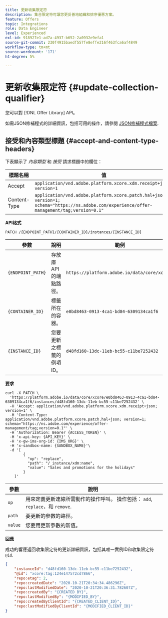 ```yaml
---
title: 更新收集限定符
description: 集合限定符可讓您更妥善地組織和排序優惠方案。
feature: Offers
topic: Integrations
role: Data Engineer
level: Experienced
exl-id: 918927e1-ad7a-4937-b652-2a0932e9efa1
source-git-commit: 230f4915baedf557fe8effe216f463fca6af4849
workflow-type: tm+mt
source-wordcount: '171'
ht-degree: 5%

---
```


# 更新收集限定符 {#update-collection-qualifier}

您可以對 [!DNL Offer Library] API。

如需JSON修補程式的詳細資訊，包括可用的操作，請參閱 [JSON修補程式檔案](http://jsonpatch.com/).

## 接受和內容類型標題 {#accept-and-content-type-headers}

下表顯示了 *內容類型* 和 *接受* 請求標題中的欄位：

| 標題名稱 | 值 |
| ----------- | ----- |
| Accept | `application/vnd.adobe.platform.xcore.xdm.receipt+json; version=1` |
| Content-Type | `application/vnd.adobe.platform.xcore.patch.hal+json; version=1; schema="https://ns.adobe.com/experience/offer-management/tag;version=0.1"` |

**API格式**

```http
PATCH /{ENDPOINT_PATH}/{CONTAINER_ID}/instances/{INSTANCE_ID}
```

| 參數 | 說明 | 範例 |
| --------- | ----------- | ------- |
| `{ENDPOINT_PATH}` | 存放庫API的端點路徑。 | `https://platform.adobe.io/data/core/xcore/` |
| `{CONTAINER_ID}` | 標籤所在的容器。 | `e0bd8463-0913-4ca1-bd84-6309134ca1f6` |
| `{INSTANCE_ID}` | 您要更新之標籤的例項ID。 | `d48fd160-13dc-11eb-bc55-c11be7252432` |

**要求**

```shell
curl -X PATCH \
  'https://platform.adobe.io/data/core/xcore/e0bd8463-0913-4ca1-bd84-6309134ca1f6/instances/d48fd160-13dc-11eb-bc55-c11be7252432' \
  -H 'Accept: application/vnd.adobe.platform.xcore.xdm.receipt+json; version=1' \
  -H 'Content-Type: application/vnd.adobe.platform.xcore.patch.hal+json; version=1; schema="https://ns.adobe.com/experience/offer-management/tag;version=0.1"' \
  -H 'Authorization: Bearer {ACCESS_TOKEN}' \
  -H 'x-api-key: {API_KEY}' \
  -H 'x-gw-ims-org-id: {IMS_ORG}' \
  -H 'x-sandbox-name: {SANDBOX_NAME}'\
  -d '[
        {
          "op": "replace",
          "path": "/_instance/xdm:name",
          "value": "Sales and promotions for the holidays"
        }
    ]'
```

| 參數 | 說明 |
| --------- | ----------- |
| `op` | 用來定義更新連線所需動作的操作呼叫。 操作包括： `add`, `replace`，和 `remove`. |
| `path` | 要更新的參數的路徑。 |
| `value` | 您要用更新參數的新值。 |

**回應**

成功的響應返回收集限定符的更新詳細資訊，包括其唯一實例ID和收集限定符 `@id`.

```json
{
    "instanceId": "d48fd160-13dc-11eb-bc55-c11be7252432",
    "@id": "xcore:tag:124e147572cd7866",
    "repo:etag": 2,
    "repo:createdDate": "2020-10-21T20:34:34.486296Z",
    "repo:lastModifiedDate": "2020-10-21T20:36:31.782607Z",
    "repo:createdBy": "{CREATED_BY}",
    "repo:lastModifiedBy": "{MODIFIED_BY}",
    "repo:createdByClientId": "{CREATED_CLIENT_ID}",
    "repo:lastModifiedByClientId": "{MODIFIED_CLIENT_ID}"
}
```
